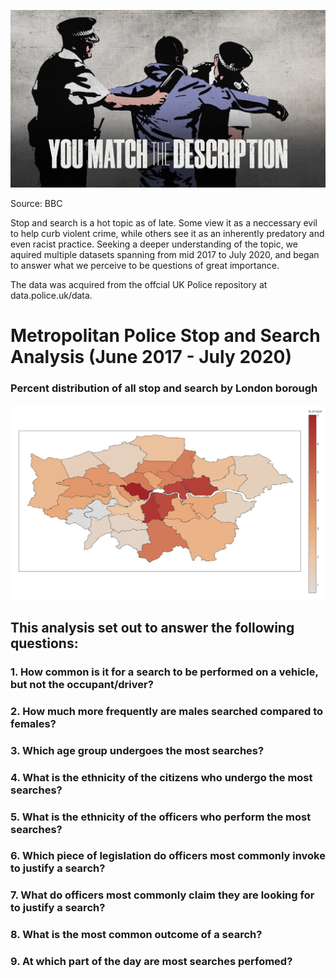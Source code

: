 ![header](./images/header.png)

Source: BBC 

Stop and search is a hot topic as of late. Some view it as a neccessary evil to help curb violent crime, while others see it as an inherently predatory and even racist practice. Seeking a deeper understanding of the topic, we aquired multiple datasets spanning from mid 2017 to July 2020, and began to answer what we perceive to be questions of great importance. 

The data was acquired from the offcial UK Police repository at data.police.uk/data. 

# Metropolitan Police Stop and Search Analysis (June 2017 - July 2020)

### Percent distribution of all stop and search by London borough
![header](./images/london2.png)

## This analysis set out to answer the following questions: 

### 1. How common is it for a search to be performed on a vehicle, but not the occupant/driver? 

### 2. How much more frequently are males searched compared to females?

### 3. Which age group undergoes the most searches?

### 4. What is the ethnicity of the citizens who undergo the most searches?

### 5. What is the ethnicity of the officers who perform the most searches? 

### 6. Which piece of legislation do officers most commonly invoke to justify a search? 

### 7. What do officers most commonly claim they are looking for to justify a search? 

### 8. What is the most common outcome of a search?

### 9. At which part of the day are most searches perfomed? 

